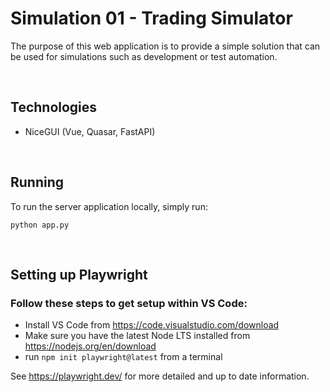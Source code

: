 # Simulation 01 - Trading Simulator

The purpose of this web application is to provide a simple solution that can be used for simulations such as development or test automation.

<br>

## Technologies
- NiceGUI (Vue, Quasar, FastAPI)

<br>

## Running 

To run the server application locally, simply run:

`python app.py`

<br>

## Setting up Playwright

### Follow these steps to get setup within VS Code:
- Install VS Code from https://code.visualstudio.com/download
- Make sure you have the latest Node LTS installed from https://nodejs.org/en/download
- run `npm init playwright@latest` from a terminal

See https://playwright.dev/ for more detailed and up to date information.

